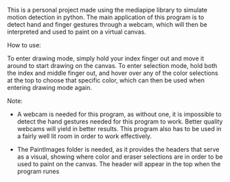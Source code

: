 This is a personal project made using the mediapipe library to simulate motion detection in python. The main application of this program is to detect hand and finger gestures through a webcam, which will then be
interpreted and used to paint on a virtual canvas. 

How to use:

To enter drawing mode, simply hold your index finger out and move it around to start drawing on the canvas. To enter selection mode, hold both the index and middle finger out, and hover over any of the color selections
at the top to choose that specific color, which can then be used when entering drawing mode again.

Note:

- A webcam is needed for this program, as without one, it is impossible to detect the hand gestures needed for this program to work. Better quality webcams will yield in better results. This program also has to be used
  in a fairly well lit room in order to work effectively.

- The PaintImages folder is needed, as it provides the headers that serve as a visual, showing where color and eraser selections are in order to be used to paint on the canvas. The header will appear in the top when the
  program runes

